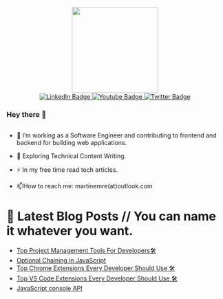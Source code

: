 <div id="header" align="center">
  <img src="https://media.giphy.com/media/bk8UGCysurqC2gmJ0o/giphy.gif" width="200"/>
</div>
<div id="badges"  align="center" >
  <a href="your-linkedin-URL">
    <img src="https://img.shields.io/badge/LinkedIn-blue?style=for-the-badge&logo=linkedin&logoColor=white" alt="LinkedIn Badge"/>
  </a>
  <a href="your-youtube-URL">
    <img src="https://img.shields.io/badge/YouTube-red?style=for-the-badge&logo=youtube&logoColor=white" alt="Youtube Badge"/>
  </a>
  <a href="your-twitter-URL">
    <img src="https://img.shields.io/badge/Twitter-blue?style=for-the-badge&logo=twitter&logoColor=white" alt="Twitter Badge"/>
  </a>   
</div>

### Hey there 👋 
<img src="https://komarev.com/ghpvc/?username=martin3mre&style=flat-square&color=blue" alt=""/>


- :telescope: I’m working as a Software Engineer and contributing to frontend and backend for building web applications.

- :seedling: Exploring Technical Content Writing.

- :zap: In my free time read tech articles.

- :mailbox:How to reach me: martinemre(at)outlook.com

# 📩 Latest Blog Posts // You can name it whatever you want.
<!-- BLOG-POST-LIST:START -->
- [Top Project Management Tools For Developers🛠](https://iamdarshshah.hashnode.dev/top-project-management-tools-for-developers)
- [Optional Chaining in JavaScript](https://iamdarshshah.hashnode.dev/optional-chaining-in-javascript)
- [Top Chrome Extensions Every Developer Should Use 🛠](https://iamdarshshah.hashnode.dev/top-chrome-extensions-every-developer-should-use)
- [Top VS Code Extensions Every Developer Should Use 🛠](https://iamdarshshah.hashnode.dev/top-vs-code-extensions-every-developer-should-use)
- [JavaScript console API](https://iamdarshshah.hashnode.dev/javascript-console-api)
<!-- BLOG-POST-LIST:END -->
